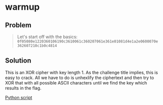 # warmup

## Problem

> Let's start off with the basics:<br>
`0f05080e1220360106190c3610061c360207061e361e01081d4e1a2e0600070e362607210c1b0c4814`

## Solution

This is an XOR cipher with key length 1. As the challenge title implies, this is easy to crack. All we have to do is unhexlify the ciphertext and then try to XOR that with all possible ASCII characters until we find the key which results in the flag.

[Python script](solver.py)
